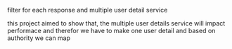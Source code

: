 filter for each response and multiple user detail service


this project aimed to show that, the multiple user details service will impact performace and therefor we have to make one user detail and based on authority we can map
